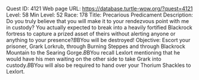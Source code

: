 Quest ID: 4121
Web page URL: https://database.turtle-wow.org/?quest=4121
Level: 58
Min Level: 52
Race: 178
Title: Precarious Predicament
Description: Do you truly believe that you will make it to your rendezvous point with me in custody? You actually expected to break into a heavily fortified Blackrock fortress to capture a prized asset of theirs without alerting anyone or anything to your presence?$B$BYou will be destroyed!
Objective: Escort your prisoner, Grark Lorkrub, through Burning Steppes and through Blackrock Mountain to the Searing Gorge.$B$BYou recall Lexlort mentioning that he would have his men waiting on the other side to take Grark into custody.$B$BYou will also be required to hand over your Thorium Shackles to Lexlort.
